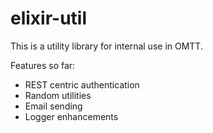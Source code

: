 # elixir-util

This is a utility library for internal use in OMTT.

Features so far:

* REST centric authentication
* Random utilities
* Email sending
* Logger enhancements
